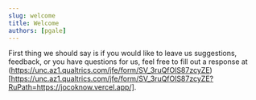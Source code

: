 ```yaml
---
slug: welcome
title: Welcome
authors: [pgale]
---
```


First thing we should say is if you would like to leave us suggestions, feedback, or you have questions for us, feel free to fill out a response at (https://unc.az1.qualtrics.com/jfe/form/SV_3ruQfOlS87zcyZE)[https://unc.az1.qualtrics.com/jfe/form/SV_3ruQfOlS87zcyZE?RuPath=https://jocoknow.vercel.app/].
